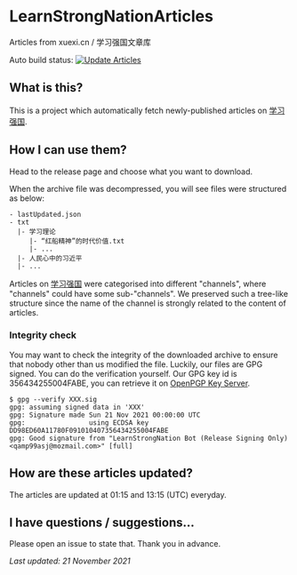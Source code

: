 # LearnStrongNationArticles

Articles from xuexi.cn / 学习强国文章库

Auto build status: [![Update Articles](https://github.com/lam-1s/LearnStrongNationArticles/actions/workflows/main.yml/badge.svg)](https://github.com/lam-1s/LearnStrongNationArticles/actions/workflows/main.yml)

## What is this?

This is a project which automatically fetch newly-published articles on [学习强国](https://xuexi.cn/).

## How I can use them?

Head to the release page and choose what you want to download.

When the archive file was decompressed, you will see files were structured as below:

```
- lastUpdated.json
- txt
  |- 学习理论
     |- “红船精神”的时代价值.txt
     |- ...
  |- 人民心中的习近平
  |- ...
```

Articles on [学习强国](https://xuexi.cn/) were categorised into different "channels", where "channels" could have some sub-"channels". We preserved such a tree-like structure since the name of the channel is strongly related to the content of articles. 

### Integrity check

You may want to check the integrity of the downloaded archive to ensure that nobody other than us modified the file. Luckily, our files are GPG signed. You can do the verification yourself. Our GPG key id is 356434255004FABE, you can retrieve it on [OpenPGP Key Server](https://keys.openpgp.org/).

```
$ gpg --verify XXX.sig
gpg: assuming signed data in 'XXX'
gpg: Signature made Sun 21 Nov 2021 00:00:00 UTC
gpg:                using ECDSA key DD98ED60A11780F091010407356434255004FABE
gpg: Good signature from "LearnStrongNation Bot (Release Signing Only) <qamp99asj@mozmail.com>" [full]
```

## How are these articles updated?

The articles are updated at 01:15 and 13:15 (UTC) everyday.

## I have questions / suggestions...

Please open an issue to state that. Thank you in advance.

_Last updated: 21 November 2021_
